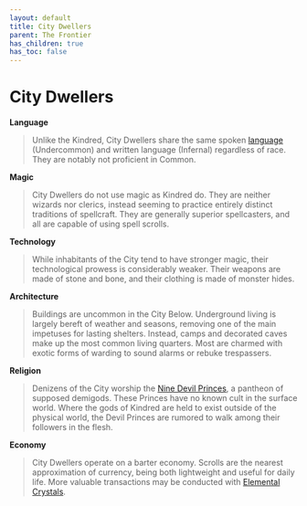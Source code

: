 ```yaml
---
layout: default
title: City Dwellers
parent: The Frontier
has_children: true
has_toc: false
---
```


# City Dwellers

<!-- #### The City Above

The entrance to the City Below is a ruin, the broken remnants of some unknown nation. Shattered sandstone walls and collapsed adobe brick buildings are scattered throughout the region. Sinkholes in basements and former courtyards open up into underground tunnels, which in turn connect to the Forgotten City proper. -->

<!-- #### Denizens of the City

Among the monsters and dangers of the City are thinking creatures, capable of speech and reason. Their very existence is something of a controversy among the Kindred (who have long thought themselves the sole stewards of Naevis). -->

**Language**

> Unlike the Kindred, City Dwellers share the same spoken [language](../../more/language) (Undercommon) and written language (Infernal) regardless of race. They are notably not proficient in Common. 

**Magic**

> City Dwellers do not use magic as Kindred do. They are neither wizards nor clerics, instead seeming to practice entirely distinct traditions of spellcraft. They are generally superior spellcasters, and all are capable of using spell scrolls.

**Technology**

> While inhabitants of the City tend to have stronger magic, their technological prowess is considerably weaker. Their weapons are made of stone and bone, and their clothing is made of monster hides.

**Architecture**

> Buildings are uncommon in the City Below. Underground living is largely bereft of weather and seasons, removing one of the main impetuses for lasting shelters. Instead, camps and decorated caves make up the most common living quarters. Most are charmed with exotic forms of warding to sound alarms or rebuke trespassers.

**Religion**

> Denizens of the City worship the [Nine Devil Princes](devil_princes), a pantheon of supposed demigods. These Princes have no known cult in the surface world. Where the gods of Kindred are held to exist outside of the physical world, the Devil Princes are rumored to walk among their followers in the flesh. 

**Economy**

> City Dwellers operate on a barter economy. Scrolls are the nearest approximation of currency, being both lightweight and useful for daily life. More valuable transactions may be conducted with [Elemental Crystals](../../more/city_items/elemental_crystals).